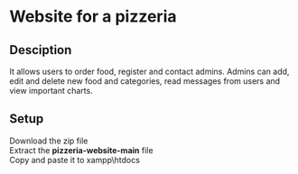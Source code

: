 # Website for a pizzeria

## Desciption

It allows users to order food, register and contact admins. Admins can add, edit and delete new food and categories, read messages from users and view important charts.

## Setup

Download the zip file<br />
Extract the **pizzeria-website-main** file<br />
Copy and paste it to xampp\htdocs
